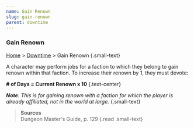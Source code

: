 ```yaml
---
name: Gain Renown
slug: gain-renown
parent: downtime
---
```

### Gain Renown
[Home](dm-operations-center) > [Downtime](downtime-menu) > Gain Renown {.small-text}

A character may perform jobs for a faction to which they belong to gain renown within that faction. To increase their renown by 1, they must devote:

**# of Days = Current Renown x 10** {.text-center}

***Note**: This is for gaining renown with a faction for which the player is already affiliated, not in the world at large.* {.small-text}

> **Sources** <br/>
> Dungeon Master's Guide, p. 129
{.read .small-text}